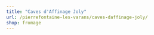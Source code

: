 ```yaml
---
title: "Caves d'Affinage Joly"
url: /pierrefontaine-les-varans/caves-daffinage-joly/
shop: fromage
---
```

